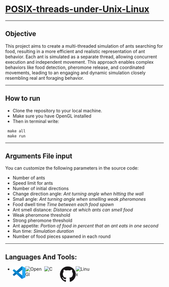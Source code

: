 # [POSIX-threads-under-Unix-Linux](POSIX-threads-under-Unix-Linux.pdf)
---
## Objective
This project aims to create a multi-threaded simulation of ants searching for food, resulting in a more efficient and realistic representation of ant behavior. Each ant is simulated as a separate thread, allowing concurrent execution and independent movement. This approach enables complex behaviors like food detection, pheromone release, and coordinated movements, leading to an engaging and dynamic simulation closely resembling real ant foraging behavior.

---
 ## How to run

 - Clone the repository to your local machine.
 - Make sure you have OpenGL installed  
 - Then in terminal write: 
 ```
  make all
  make run
 ```
   
 ---
## Arguments File input
You can customize the following parameters in the source code:

- Number of ants
- Speed limit for ants
- Number of initial directions
- Change direction angle: *Ant turning angle when hitting the wall*
- Small angle: *Ant turning angle when smelling weak pheromones*
- Food dwell time *Time between each food spawn*
- Ant smell distance: *Distance at which ants can smell food*
- Weak pheromone threshold
- Strong pheromone threshold
- Ant appetite: *Portion of food in percent that an ant eats in one second*
- Run time: *Simulation duration*
- Number of food pieces spawned in each round
  
---
## Languages And Tools:

- <img align="left" alt="Visual Studio Code" width="40px" src="https://raw.githubusercontent.com/github/explore/80688e429a7d4ef2fca1e82350fe8e3517d3494d/topics/visual-studio-code/visual-studio-code.png" /> <img align="left" alt=  "OpenGl" width="60px" src="https://upload.wikimedia.org/wikipedia/commons/e/e9/Opengl-logo.svg" /><img align="left" alt="C" width="50px" src="https://user-images.githubusercontent.com/25181517/192106070-46255bcf-65e6-4c6b-a296-bf8d0d8fb2a7.png" /><img align="left" alt="GitHub" width="50px" src="https://raw.githubusercontent.com/github/explore/78df643247d429f6cc873026c0622819ad797942/topics/github/github.png" /> <img align="left" alt="Linux" width="50px" src="https://upload.wikimedia.org/wikipedia/commons/thumb/3/35/Tux.svg/800px-Tux.svg.png" /> 

<br/>

